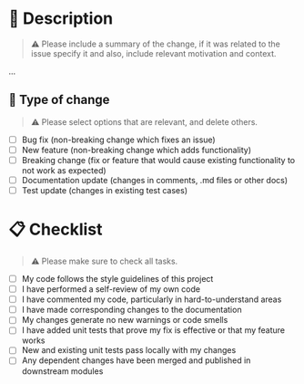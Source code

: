 # 💬 Description

> ⚠️ Please include a summary of the change, if it was related to the issue specify it and also, include relevant
> motivation and context.

...

## 🧐 Type of change

> ⚠️ Please select options that are relevant, and delete others.

- [ ] Bug fix (non-breaking change which fixes an issue)
- [ ] New feature (non-breaking change which adds functionality)
- [ ] Breaking change (fix or feature that would cause existing functionality to not work as expected)
- [ ] Documentation update (changes in comments, .md files or other docs)
- [ ] Test update (changes in existing test cases)

# 📋 Checklist

> ⚠️ Please make sure to check all tasks.

- [ ] My code follows the style guidelines of this project
- [ ] I have performed a self-review of my own code
- [ ] I have commented my code, particularly in hard-to-understand areas
- [ ] I have made corresponding changes to the documentation
- [ ] My changes generate no new warnings or code smells
- [ ] I have added unit tests that prove my fix is effective or that my feature works
- [ ] New and existing unit tests pass locally with my changes
- [ ] Any dependent changes have been merged and published in downstream modules
